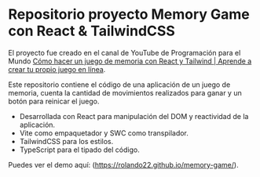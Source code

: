 # Repositorio proyecto Memory Game con React & TailwindCSS

El proyecto fue creado en el canal de YouTube de Programación para el Mundo [Cómo hacer un juego de memoria con React y Tailwind | Aprende a crear tu propio juego en línea](https://www.youtube.com/@programacionparaelmundo).

Este repositorio contiene el código de una aplicación de un juego de memoria, cuenta la cantidad de movimientos realizados para ganar y un botón para reinicar el juego.

- Desarrollada con React para manipulación del DOM y reactividad de la aplicación.
- Vite como empaquetador y SWC como transpilador.
- TailwindCSS para los estilos.
- TypeScript para el tipado del código.

Puedes ver el demo aquí: (https://rolando22.github.io/memory-game/).
